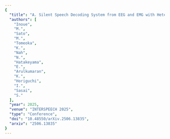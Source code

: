 ```yaml
---
{
  "title": "A. Silent Speech Decoding System from EEG and EMG with Heterogenous Electrode Configurations",
  "authors": [
    "Inoue",
    "M.",
    "Sato",
    "M.",
    "Tomeoka",
    "K.",
    "Nah",
    "N.",
    "Hatakeyama",
    "E.",
    "Arulkumaran",
    "K.",
    "Horiguchi",
    "I.",
    "Sasai",
    "S."
  ],
  "year": 2025,
  "venue": "INTERSPEECH 2025",
  "type": "Conference",
  "doi": "10.48550/arXiv.2506.13835",
  "arxiv": "2506.13835"
}
---
```

